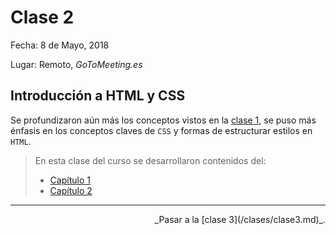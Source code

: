 # Clase 2

Fecha: 8 de Mayo, 2018

Lugar: Remoto, _GoToMeeting.es_

## Introducción a HTML y CSS

Se profundizaron aún más los conceptos vistos en la [clase 1](/clases/clase1.md), se puso más énfasis en los conceptos claves de `CSS` y formas de estructurar estilos en `HTML`.

>En esta clase del curso se desarrollaron contenidos del: 
>
> * [Capítulo 1](/capitulo1.md)
> * [Capítulo 2](/capitulo2.md)

***

<div align="right">
_Pasar a la [clase 3](/clases/clase3.md)_.
</div>
